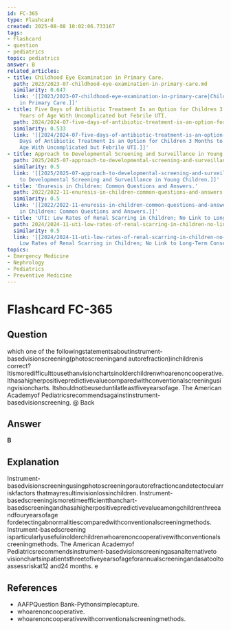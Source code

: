 ```yaml
---
id: FC-365
type: Flashcard
created: 2025-08-08 10:02:06.733167
tags:
- Flashcard
- question
- pediatrics
topic: pediatrics
answer: B
related_articles:
- title: Childhood Eye Examination in Primary Care.
  path: 2023/2023-07-childhood-eye-examination-in-primary-care.md
  similarity: 0.647
  link: '[[2023/2023-07-childhood-eye-examination-in-primary-care|Childhood Eye Examination
    in Primary Care.]]'
- title: Five Days of Antibiotic Treatment Is an Option for Children 3 Months to 5
    Years of Age With Uncomplicated but Febrile UTI.
  path: 2024/2024-07-five-days-of-antibiotic-treatment-is-an-option-for-children.md
  similarity: 0.533
  link: '[[2024/2024-07-five-days-of-antibiotic-treatment-is-an-option-for-children|Five
    Days of Antibiotic Treatment Is an Option for Children 3 Months to 5 Years of
    Age With Uncomplicated but Febrile UTI.]]'
- title: Approach to Developmental Screening and Surveillance in Young Children.
  path: 2025/2025-07-approach-to-developmental-screening-and-surveillance-in-youn.md
  similarity: 0.5
  link: '[[2025/2025-07-approach-to-developmental-screening-and-surveillance-in-youn|Approach
    to Developmental Screening and Surveillance in Young Children.]]'
- title: 'Enuresis in Children: Common Questions and Answers.'
  path: 2022/2022-11-enuresis-in-children-common-questions-and-answers.md
  similarity: 0.5
  link: '[[2022/2022-11-enuresis-in-children-common-questions-and-answers|Enuresis
    in Children: Common Questions and Answers.]]'
- title: 'UTI: Low Rates of Renal Scarring in Children; No Link to Long-Term Consequences.'
  path: 2024/2024-11-uti-low-rates-of-renal-scarring-in-children-no-link-to-long.md
  similarity: 0.5
  link: '[[2024/2024-11-uti-low-rates-of-renal-scarring-in-children-no-link-to-long|UTI:
    Low Rates of Renal Scarring in Children; No Link to Long-Term Consequences.]]'
topics:
- Emergency Medicine
- Nephrology
- Pediatrics
- Preventive Medicine
---
```


# Flashcard FC-365

## Question

which one of the followingstatementsaboutinstrument-basedvisionscreening(photoscreeningand autorefraction)inchildrenis correct? Itismoredifficulttousethanvisionchartsinolderchildrenwhoarenoncooperative. Ithasahigherpositivepredictivevaluecomparedwithconventionalscreeningusingvisioncharts. Itshouldnotbeuseduntilatleastfiveyearsofage. The American Academyof Pediatricsrecommendsagainstinstrument-basedvisionscreening. @ Back

## Answer

**B**

## Explanation

Instrument-basedvisionscreeningusingphotoscreeningorautorefractioncandetectocularriskfactors thatmayresultinvisionlossinchildren. Instrument-basedscreeningismoretimeefficientthanchart- basedscreeningandhasahigherpositivepredictivevalueamongchildrenthreeandfouryearsofage fordetectingabnormalitiescomparedwithconventionalscreeningmethods. Instrument-basedscreening isparticularlyusefulinolderchildrenwhoarenoncooperativewithconventionalscreeningmethods. The American Academyof Pediatricsrecommendsinstrument-basedvisionscreeningasanalternativeto visionchartsinpatientsthreetofiveyearsofageforannualscreeningandasatooltoassessriskat12 and24 months. e

## References

- AAFPQuestion Bank-Pythonsimplecapture.
- whoarenoncooperative.
- whoarenoncooperativewithconventionalscreeningmethods.

